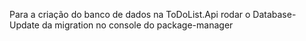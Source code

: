 Para a criação do banco de dados na ToDoList.Api rodar o Database-Update da migration no console do package-manager
